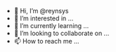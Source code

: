 - 👋 Hi, I’m @reynsys
- 👀 I’m interested in ...
- 🌱 I’m currently learning ...
- 💞️ I’m looking to collaborate on ...
- 📫 How to reach me ...

<!---
reynsys/reynsys is a ✨ special ✨ repository because its `README.md` (this file) appears on your GitHub profile.
You can click the Preview link to take a look at your changes.
--->
